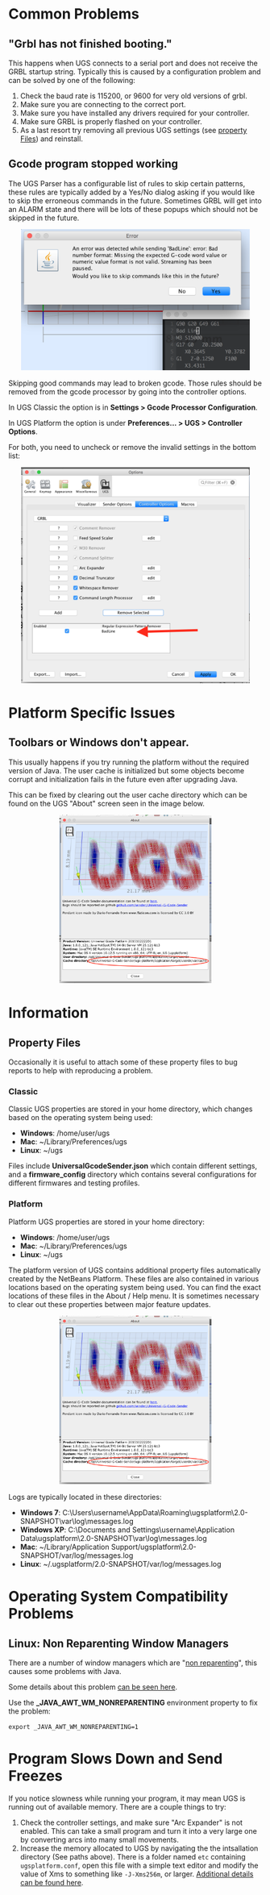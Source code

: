# Common Problems

## "Grbl has not finished booting."

This happens when UGS connects to a serial port and does not receive the GRBL startup string. Typically this is caused by a configuration problem and can be solved by one of the following:

1. Check the baud rate is 115200, or 9600 for very old versions of grbl.
2. Make sure you are connecting to the correct port.
3. Make sure you have installed any drivers required for your controller.
4. Make sure GRBL is properly flashed on your controller.
5. As a last resort try removing all previous UGS settings (see <a href="#property-files">property Files</a>) and reinstall.

## Gcode program stopped working

The UGS Parser has a configurable list of rules to skip certain patterns, these rules are typically added by a Yes/No dialog asking if you would like to skip the erroneous commands in the future. Sometimes GRBL will get into an ALARM state and there will be lots of these popups which should not be skipped in the future.

<center>
<img src="../../img/common/bad.code.dialog.png" alt="Screenshot" width="90%"/>
</center>

Skipping good commands may lead to broken gcode. Those rules should be removed from the gcode processor by going into the controller options.

In UGS Classic the option is in <b>Settings > Gcode Processor Configuration</b>.

In UGS Platform the option is under <b>Preferences... > UGS > Controller Options</b>.

For both, you need to uncheck or remove the invalid settings in the bottom list:

<center>
<img src="../../img/common/bad.code.setting.png" alt="Screenshot" width="90%"/>
</center>

# Platform Specific Issues

## Toolbars or Windows don't appear.

This usually happens if you try running the platform without the required version of Java. The user cache is initialized but some objects become corrupt and initialization fails in the future even after upgrading Java.

This can be fixed by clearing out the user cache directory which can be found on the UGS "About" screen seen in the image below.
<br/>
<center>
<img src="../../img/platform/about_popup.png" alt="Screenshot" width="60%"/>
</center>

# Information

## Property Files

Occasionally it is useful to attach some of these property files to bug reports to help with reproducing a problem.

### Classic

Classic UGS properties are stored in your home directory, which changes based on the operating system being used:

* **Windows**: /home/user/ugs
* **Mac**: ~/Library/Preferences/ugs
* **Linux**: ~/ugs

Files include <b>UniversalGcodeSender.json</b> which contain different settings, and a <b>firmware_config</b> directory which contains several configurations for different firmwares and testing profiles.

### Platform

Platform UGS properties are stored in your home directory:

* **Windows**: /home/user/ugs
* **Mac**: ~/Library/Preferences/ugs
* **Linux**: ~/ugs

The platform version of UGS contains additional property files automatically created by the NetBeans Platform.
These files are also contained in various locations based on the operating system being used. You can find the exact locations of these files in the About / Help menu.
It is sometimes necessary to clear out these properties between major feature updates.
<br/>
<center>
<img src="../../img/platform/about_popup.png" alt="Screenshot" width="60%"/>
</center>

Logs are typically located in these directories:

* **Windows 7**: C:\Users\username\AppData\Roaming\ugsplatform\2.0-SNAPSHOT\var\log\messages.log
* **Windows XP**: C:\Documents and Settings\username\Application Data\ugsplatform\2.0-SNAPSHOT\var\log\messages.log
* **Mac**: ~/Library/Application Support/ugsplatform\2.0-SNAPSHOT/var/log/messages.log
* **Linux**: ~/.ugsplatform/2.0-SNAPSHOT/var/log/messages.log


# Operating System Compatibility Problems

## Linux: Non Reparenting Window Managers

There are a number of window managers which are "[non reparenting](https://en.wikipedia.org/wiki/Re-parenting_window_manager)", this causes some problems with Java.

Some details about this problem [can be seen here](https://bugs.launchpad.net/ubuntu/+source/openjdk-6/+bug/258374).

Use the **_JAVA_AWT_WM_NONREPARENTING** environment property to fix the problem:
```shell
export _JAVA_AWT_WM_NONREPARENTING=1
```

# Program Slows Down and Send Freezes

If you notice slowness while running your program, it may mean UGS is running out of available memory. There are a couple things to try:

1. Check the controller settings, and make sure "Arc Expander" is not enabled. This can take a small program and turn it into a very large one by converting arcs into many small movements.
2. Increase the memory allocated to UGS by navigating the the intsallation directory (See paths above). There is a folder named `etc` containing `ugsplatform.conf`, open this file with a simple text editor and modify the value of Xms to something like `-J-Xms256m`, or larger. [Additional details can be found here](http://wiki.netbeans.org/FaqSettingHeapSize).


